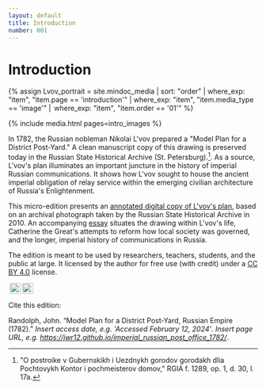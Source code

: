 ```yaml
---
layout: default
title: Introduction
number: 001
---
```

# Introduction

{% assign Lvov_portrait = site.mindoc_media | sort: "order" | where_exp: "item", "item.page == 'introduction'" | where_exp: "item", "item.media_type == 'image'" |  where_exp: "item", "item.order == '01'" %} 

{% include media.html pages=intro_images %} 

In 1782, the Russian nobleman Nikolai L'vov prepared a "Model Plan for a District Post-Yard."  A clean manuscript copy of this drawing is preserved today in the Russian State Historical Archive (St. Petersburg).[^1].  As a source, L'vov's plan illuminates an important juncture in the history of imperial Russian communications.  It shows how L'vov sought to house the ancient imperial obligation of relay service within the emerging civilian architecture of Russia's Enlightenment.

This micro-edition presents an [annotated digital copy of L'vov's plan](https://jwr12.github.io/imperial_russian_post_office_1782/002_source.html), based on an archival photograph taken by the Russian State Historical Archive in 2010.  An accompanying [essay](https://jwr12.github.io/imperial_russian_post_office_1782/003_about_the_source.html) situates the drawing within L'vov's life, Catherine the Great's attempts to reform how local society was governed, and the longer, imperial history of communications in Russia.  

The edition is meant to be used by researchers, teachers, students, and the public at large.  It licensed by the author for free use (with credit) under a [CC BY 4.0](https://creativecommons.org/licenses/by/4.0/) license.

<img style="height:22px!important;margin-left:3px;vertical-align:text-bottom;" src="https://mirrors.creativecommons.org/presskit/icons/cc.svg?ref=chooser-v1"><img style="height:22px!important;margin-left:3px;vertical-align:text-bottom;" src="https://mirrors.creativecommons.org/presskit/icons/by.svg?ref=chooser-v1">

Cite this edition:

Randolph, John. “Model Plan for a District Post-Yard, Russian Empire (1782).” *Insert access date, e.g. 'Accessed February 12, 2024'*. *Insert page URL, e.g. https://jwr12.github.io/imperial_russian_post_office_1782/*.

[^1]: "O postroike v Gubernskikh i Uezdnykh gorodov gorodakh dlia Pochtovykh Kontor i pochmeisterov domov," RGIA f. 1289, op. 1, d. 30, l. 17a.
